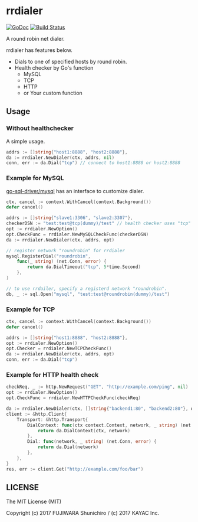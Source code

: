 # rrdialer

[![GoDoc](https://godoc.org/github.com/fujiwara/rrdialer?status.svg)](http://godoc.org/github.com/fujiwara/rrdialer)
[![Build Status](https://travis-ci.org/fujiwara/rrdialer.svg?branch=master)](https://travis-ci.org/fujiwara/rrdialer)

A round robin net dialer.

rrdialer has features below.

- Dials to one of specified hosts by round robin.
- Health checker by Go's function
  - MySQL
  - TCP
  - HTTP
  - or Your custom function

## Usage

### Without healthchecker

A simple usage.

```go
addrs := []string{"host1:8888", "host2:8888"},
da := rrdialer.NewDialer(ctx, addrs, nil)
conn, err := da.Dial("tcp") // connect to host1:8888 or host2:8888
```

### Example for MySQL

[go-sql-driver/mysql](https://godoc.org/github.com/go-sql-driver/mysql) has an interface to customize dialer.

```go
ctx, cancel := context.WithCancel(context.Background())
defer cancel()

addrs := []string{"slave1:3306", "slave2:3307"},
checkerDSN := "test:test@tcp(dummy)/test" // health checker uses "tcp" as usual
opt := rrdialer.NewOption()
opt.CheckFunc = rrdialer.NewMySQLCheckFunc(checkerDSN)
da := rrdialer.NewDialer(ctx, addrs, opt)

// register network "roundrobin" for rrdialer
mysql.RegisterDial("roundrobin",
	func(_ string) (net.Conn, error) {
		return da.DialTimeout("tcp", 5*time.Second)
	},
)

// to use rrdailer, specify a registerd network "roundrobin".
db, _ := sql.Open("mysql", "test:test@roundrobin(dummy)/test")
```

### Example for TCP

```go
ctx, cancel := context.WithCancel(context.Background())
defer cancel()

addrs := []string{"host1:8888", "host2:8888"},
opt := rrdialer.NewOption()
opt.Checker = rrdialer.NewTCPCheckFunc()
da := rrdialer.NewDialer(ctx, addrs, opt)
conn, err := da.Dial("tcp")
```

### Example for HTTP health check

```go
checkReq, _ := http.NewRequest("GET", "http://example.com/ping", nil)
opt := rrdialer.NewOption()
opt.CheckFunc = rrdialer.NewHTTPCheckFunc(checkReq)

da := rrdialer.NewDialer(ctx, []string{"backend1:80", "backend2:80"}, opt)
client := &http.Client{
	Transport: &http.Transport{
		DialContext: func(ctx context.Context, network, _ string) (net.Conn, error) {
			return da.DialContext(ctx, network)
		},
		Dial: func(network, _ string) (net.Conn, error) {
			return da.Dial(network)
		},
	},
}
res, err := client.Get("http://example.com/foo/bar")
```

## LICENSE

The MIT License (MIT)

Copyright (c) 2017 FUJIWARA Shunichiro / (c) 2017 KAYAC Inc.
